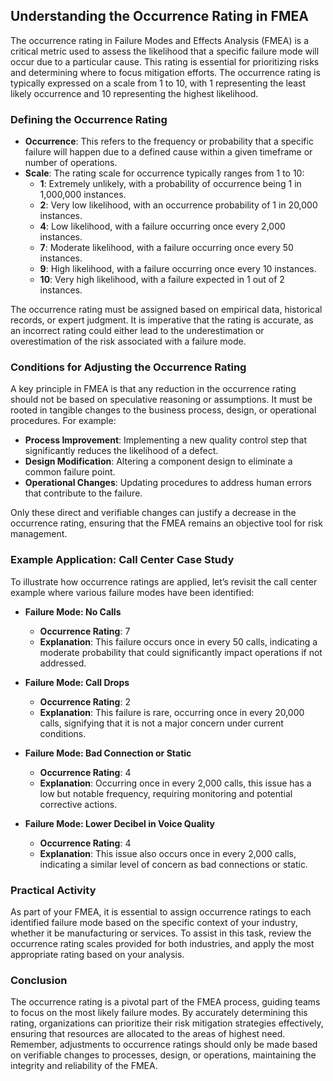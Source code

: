 ## Understanding the Occurrence Rating in FMEA

The occurrence rating in Failure Modes and Effects Analysis (FMEA) is a critical metric used to assess the likelihood that a specific failure mode will occur due to a particular cause. This rating is essential for prioritizing risks and determining where to focus mitigation efforts. The occurrence rating is typically expressed on a scale from 1 to 10, with 1 representing the least likely occurrence and 10 representing the highest likelihood.

### Defining the Occurrence Rating

- **Occurrence**: This refers to the frequency or probability that a specific failure will happen due to a defined cause within a given timeframe or number of operations.
- **Scale**: The rating scale for occurrence typically ranges from 1 to 10:
  - **1**: Extremely unlikely, with a probability of occurrence being 1 in 1,000,000 instances.
  - **2**: Very low likelihood, with an occurrence probability of 1 in 20,000 instances.
  - **4**: Low likelihood, with a failure occurring once every 2,000 instances.
  - **7**: Moderate likelihood, with a failure occurring once every 50 instances.
  - **9**: High likelihood, with a failure occurring once every 10 instances.
  - **10**: Very high likelihood, with a failure expected in 1 out of 2 instances.

The occurrence rating must be assigned based on empirical data, historical records, or expert judgment. It is imperative that the rating is accurate, as an incorrect rating could either lead to the underestimation or overestimation of the risk associated with a failure mode.

### Conditions for Adjusting the Occurrence Rating

A key principle in FMEA is that any reduction in the occurrence rating should not be based on speculative reasoning or assumptions. It must be rooted in tangible changes to the business process, design, or operational procedures. For example:

- **Process Improvement**: Implementing a new quality control step that significantly reduces the likelihood of a defect.
- **Design Modification**: Altering a component design to eliminate a common failure point.
- **Operational Changes**: Updating procedures to address human errors that contribute to the failure.

Only these direct and verifiable changes can justify a decrease in the occurrence rating, ensuring that the FMEA remains an objective tool for risk management.

### Example Application: Call Center Case Study

To illustrate how occurrence ratings are applied, let’s revisit the call center example where various failure modes have been identified:

- **Failure Mode: No Calls**
  - **Occurrence Rating**: 7
  - **Explanation**: This failure occurs once in every 50 calls, indicating a moderate probability that could significantly impact operations if not addressed.

- **Failure Mode: Call Drops**
  - **Occurrence Rating**: 2
  - **Explanation**: This failure is rare, occurring once in every 20,000 calls, signifying that it is not a major concern under current conditions.

- **Failure Mode: Bad Connection or Static**
  - **Occurrence Rating**: 4
  - **Explanation**: Occurring once in every 2,000 calls, this issue has a low but notable frequency, requiring monitoring and potential corrective actions.

- **Failure Mode: Lower Decibel in Voice Quality**
  - **Occurrence Rating**: 4
  - **Explanation**: This issue also occurs once in every 2,000 calls, indicating a similar level of concern as bad connections or static.

### Practical Activity

As part of your FMEA, it is essential to assign occurrence ratings to each identified failure mode based on the specific context of your industry, whether it be manufacturing or services. To assist in this task, review the occurrence rating scales provided for both industries, and apply the most appropriate rating based on your analysis.

### Conclusion

The occurrence rating is a pivotal part of the FMEA process, guiding teams to focus on the most likely failure modes. By accurately determining this rating, organizations can prioritize their risk mitigation strategies effectively, ensuring that resources are allocated to the areas of highest need. Remember, adjustments to occurrence ratings should only be made based on verifiable changes to processes, design, or operations, maintaining the integrity and reliability of the FMEA.